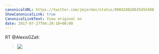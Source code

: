 ```yaml
---
canonicalURL: https://twitter.com/jmjordan/status/890428828635455488
ShowCanonicalLink: true
CanonicalLinkText: View original on
date: 2017-07-27T04:29:10+00:00
---
```

RT @AlexisGZall:
> 
> 
> ![](/images/890412944206450688-DFth2gAV0AAjEno.jpg)